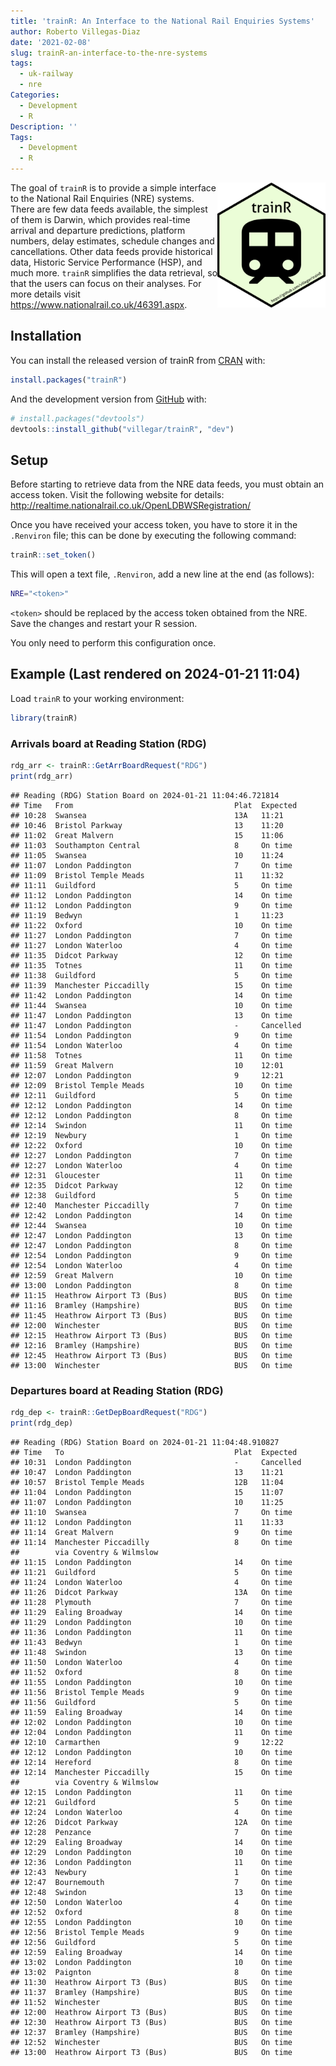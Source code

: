 ```yaml
---
title: 'trainR: An Interface to the National Rail Enquiries Systems'
author: Roberto Villegas-Diaz
date: '2021-02-08'
slug: trainR-an-interface-to-the-nre-systems
tags:
  - uk-railway
  - nre
Categories:
  - Development
  - R
Description: ''
Tags:
  - Development
  - R
---
```


<img src="https://raw.githubusercontent.com/villegar/trainR/main/inst/images/logo.png" alt="logo" align="right" height=200px/>

The goal of `trainR` is to provide a simple interface to the 
National Rail Enquiries (NRE) systems. There are few data feeds 
available, the simplest of them is Darwin, which provides real-time 
arrival and departure predictions, platform numbers, delay estimates, 
schedule changes and cancellations. Other data feeds provide historical 
data, Historic Service Performance (HSP), and much more. `trainR` 
simplifies the data retrieval, so that the users can focus on their 
analyses. For more details visit 
https://www.nationalrail.co.uk/46391.aspx.

## Installation

You can install the released version of trainR from [CRAN](https://CRAN.R-project.org) with:

``` r
install.packages("trainR")
```

And the development version from [GitHub](https://github.com/) with:

``` r
# install.packages("devtools")
devtools::install_github("villegar/trainR", "dev")
```

## Setup
Before starting to retrieve data from the NRE data feeds, you must obtain an access token. 
Visit the following website for details: http://realtime.nationalrail.co.uk/OpenLDBWSRegistration/

Once you have received your access token, you have to store it in the `.Renviron` file; this can be 
done by executing the following command:


```r
trainR::set_token()
```

This will open a text file, `.Renviron`, add a new line at the end (as follows):

```bash
NRE="<token>"
```

`<token>` should be replaced by the access token obtained from the NRE. Save the changes and restart 
your R session.

You only need to perform this configuration once.

## Example (Last rendered on 2024-01-21 11:04)

Load `trainR` to your working environment:

```r
library(trainR)
```

### Arrivals board at Reading Station (RDG)


```r
rdg_arr <- trainR::GetArrBoardRequest("RDG")
print(rdg_arr)
```

```
## Reading (RDG) Station Board on 2024-01-21 11:04:46.721814
## Time   From                                    Plat  Expected
## 10:28  Swansea                                 13A   11:21
## 10:46  Bristol Parkway                         13    11:20
## 11:02  Great Malvern                           15    11:06
## 11:03  Southampton Central                     8     On time
## 11:05  Swansea                                 10    11:24
## 11:07  London Paddington                       7     On time
## 11:09  Bristol Temple Meads                    11    11:32
## 11:11  Guildford                               5     On time
## 11:12  London Paddington                       14    On time
## 11:12  London Paddington                       9     On time
## 11:19  Bedwyn                                  1     11:23
## 11:22  Oxford                                  10    On time
## 11:27  London Paddington                       7     On time
## 11:27  London Waterloo                         4     On time
## 11:35  Didcot Parkway                          12    On time
## 11:35  Totnes                                  11    On time
## 11:38  Guildford                               5     On time
## 11:39  Manchester Piccadilly                   15    On time
## 11:42  London Paddington                       14    On time
## 11:44  Swansea                                 10    On time
## 11:47  London Paddington                       13    On time
## 11:47  London Paddington                       -     Cancelled
## 11:54  London Paddington                       9     On time
## 11:54  London Waterloo                         4     On time
## 11:58  Totnes                                  11    On time
## 11:59  Great Malvern                           10    12:01
## 12:07  London Paddington                       9     12:21
## 12:09  Bristol Temple Meads                    10    On time
## 12:11  Guildford                               5     On time
## 12:12  London Paddington                       14    On time
## 12:12  London Paddington                       8     On time
## 12:14  Swindon                                 11    On time
## 12:19  Newbury                                 1     On time
## 12:22  Oxford                                  10    On time
## 12:27  London Paddington                       7     On time
## 12:27  London Waterloo                         4     On time
## 12:31  Gloucester                              11    On time
## 12:35  Didcot Parkway                          12    On time
## 12:38  Guildford                               5     On time
## 12:40  Manchester Piccadilly                   7     On time
## 12:42  London Paddington                       14    On time
## 12:44  Swansea                                 10    On time
## 12:47  London Paddington                       13    On time
## 12:47  London Paddington                       8     On time
## 12:54  London Paddington                       9     On time
## 12:54  London Waterloo                         4     On time
## 12:59  Great Malvern                           10    On time
## 13:00  London Paddington                       8     On time
## 11:15  Heathrow Airport T3 (Bus)               BUS   On time
## 11:16  Bramley (Hampshire)                     BUS   On time
## 11:45  Heathrow Airport T3 (Bus)               BUS   On time
## 12:00  Winchester                              BUS   On time
## 12:15  Heathrow Airport T3 (Bus)               BUS   On time
## 12:16  Bramley (Hampshire)                     BUS   On time
## 12:45  Heathrow Airport T3 (Bus)               BUS   On time
## 13:00  Winchester                              BUS   On time
```

### Departures board at Reading Station (RDG)


```r
rdg_dep <- trainR::GetDepBoardRequest("RDG")
print(rdg_dep)
```

```
## Reading (RDG) Station Board on 2024-01-21 11:04:48.910827
## Time   To                                      Plat  Expected
## 10:31  London Paddington                       -     Cancelled
## 10:47  London Paddington                       13    11:21
## 10:57  Bristol Temple Meads                    12B   11:04
## 11:04  London Paddington                       15    11:07
## 11:07  London Paddington                       10    11:25
## 11:10  Swansea                                 7     On time
## 11:12  London Paddington                       11    11:33
## 11:14  Great Malvern                           9     On time
## 11:14  Manchester Piccadilly                   8     On time
##        via Coventry & Wilmslow                 
## 11:15  London Paddington                       14    On time
## 11:21  Guildford                               5     On time
## 11:24  London Waterloo                         4     On time
## 11:26  Didcot Parkway                          13A   On time
## 11:28  Plymouth                                7     On time
## 11:29  Ealing Broadway                         14    On time
## 11:29  London Paddington                       10    On time
## 11:36  London Paddington                       11    On time
## 11:43  Bedwyn                                  1     On time
## 11:48  Swindon                                 13    On time
## 11:50  London Waterloo                         4     On time
## 11:52  Oxford                                  8     On time
## 11:55  London Paddington                       10    On time
## 11:56  Bristol Temple Meads                    9     On time
## 11:56  Guildford                               5     On time
## 11:59  Ealing Broadway                         14    On time
## 12:02  London Paddington                       10    On time
## 12:04  London Paddington                       11    On time
## 12:10  Carmarthen                              9     12:22
## 12:12  London Paddington                       10    On time
## 12:14  Hereford                                8     On time
## 12:14  Manchester Piccadilly                   15    On time
##        via Coventry & Wilmslow                 
## 12:15  London Paddington                       11    On time
## 12:21  Guildford                               5     On time
## 12:24  London Waterloo                         4     On time
## 12:26  Didcot Parkway                          12A   On time
## 12:28  Penzance                                7     On time
## 12:29  Ealing Broadway                         14    On time
## 12:29  London Paddington                       10    On time
## 12:36  London Paddington                       11    On time
## 12:43  Newbury                                 1     On time
## 12:47  Bournemouth                             7     On time
## 12:48  Swindon                                 13    On time
## 12:50  London Waterloo                         4     On time
## 12:52  Oxford                                  8     On time
## 12:55  London Paddington                       10    On time
## 12:56  Bristol Temple Meads                    9     On time
## 12:56  Guildford                               5     On time
## 12:59  Ealing Broadway                         14    On time
## 13:02  London Paddington                       10    On time
## 13:02  Paignton                                8     On time
## 11:30  Heathrow Airport T3 (Bus)               BUS   On time
## 11:37  Bramley (Hampshire)                     BUS   On time
## 11:52  Winchester                              BUS   On time
## 12:00  Heathrow Airport T3 (Bus)               BUS   On time
## 12:30  Heathrow Airport T3 (Bus)               BUS   On time
## 12:37  Bramley (Hampshire)                     BUS   On time
## 12:52  Winchester                              BUS   On time
## 13:00  Heathrow Airport T3 (Bus)               BUS   On time
```
